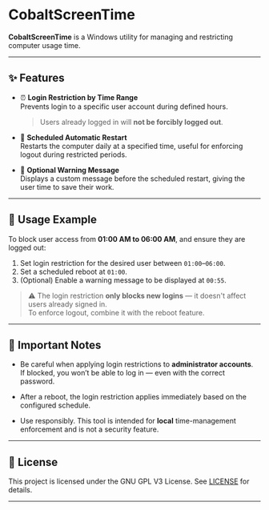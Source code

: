 
# CobaltScreenTime

**CobaltScreenTime** is a Windows utility for managing and restricting computer usage time.  

---

## ✨ Features

- ⏰ **Login Restriction by Time Range**  
  Prevents login to a specific user account during defined hours.  
  > Users already logged in will **not be forcibly logged out**.

- 🔁 **Scheduled Automatic Restart**  
  Restarts the computer daily at a specified time, useful for enforcing logout during restricted periods.

- 💬 **Optional Warning Message**  
  Displays a custom message before the scheduled restart, giving the user time to save their work.

---


## 🧩 Usage Example

To block user access from **01:00 AM to 06:00 AM**, and ensure they are logged out:

1. Set login restriction for the desired user between `01:00`–`06:00`.
2. Set a scheduled reboot at `01:00`.
3. (Optional) Enable a warning message to be displayed at `00:55`.

> ⚠️ The login restriction **only blocks new logins** — it doesn't affect users already signed in.  
> To enforce logout, combine it with the reboot feature.

---

## 🔐 Important Notes

- Be careful when applying login restrictions to **administrator accounts**.  
  If blocked, you won’t be able to log in — even with the correct password.

- After a reboot, the login restriction applies immediately based on the configured schedule.

- Use responsibly. This tool is intended for **local** time-management enforcement and is not a security feature.

---

## 📁 License

This project is licensed under the GNU GPL V3 License. See [LICENSE](LICENSE) for details.

---
